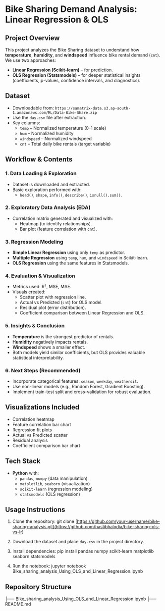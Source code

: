 #  Bike Sharing Demand Analysis: Linear Regression & OLS

##  Project Overview
This project analyzes the Bike Sharing dataset to understand how **temperature**, **humidity**, and **windspeed** influence bike rental demand (`cnt`). We use two approaches:
- **Linear Regression (Scikit-learn)** – for prediction.
- **OLS Regression (Statsmodels)** – for deeper statistical insights (coefficients, p-values, confidence intervals, and diagnostics).

##  Dataset
- Downloadable from: `https://samatrix-data.s3.ap-south-1.amazonaws.com/ML/Data-Bike-Share.zip`
- Use the `day.csv` file after extraction.
- Key columns:
  - `temp` – Normalized temperature (0–1 scale)
  - `hum` – Normalized humidity
  - `windspeed` – Normalized windspeed
  - `cnt` – Total daily bike rentals (target variable)

##  Workflow & Contents

### 1. Data Loading & Exploration
- Dataset is downloaded and extracted.
- Basic exploration performed with:
  - `head()`, `shape`, `info()`, `describe()`, `isnull().sum()`.

### 2. Exploratory Data Analysis (EDA)
- Correlation matrix generated and visualized with:
  - Heatmap (to identify relationships).
  - Bar plot (feature correlation with `cnt`).

### 3. Regression Modeling
- **Simple Linear Regression** using only `temp` as predictor.
- **Multiple Regression** using `temp`, `hum`, and `windspeed` in Scikit-learn.
- **OLS Regression** using the same features in Statsmodels.

### 4. Evaluation & Visualization
- Metrics used: R², MSE, MAE.
- Visuals created:
  - Scatter plot with regression line.
  - Actual vs Predicted (`cnt`) for OLS model.
  - Residual plot (error distribution).
  - Coefficient comparison between Linear Regression and OLS.

### 5. Insights & Conclusion
- **Temperature** is the strongest predictor of rentals.
- **Humidity** negatively impacts rentals.
- **Windspeed** shows a smaller effect.
- Both models yield similar coefficients, but OLS provides valuable statistical interpretability.

### 6. Next Steps (Recommended)
- Incorporate categorical features: `season`, `weekday`, `weathersit`.
- Use non-linear models (e.g., Random Forest, Gradient Boosting).
- Implement train-test split and cross-validation for robust evaluation.

##  Visualizations Included
- Correlation heatmap
- Feature correlation bar chart
- Regression fit plots
- Actual vs Predicted scatter
- Residual analysis
- Coefficient comparison bar chart

##  Tech Stack
- **Python** with:
  - `pandas`, `numpy` (data manipulation)
  - `matplotlib`, `seaborn` (visualization)
  - `scikit-learn` (regression modeling)
  - `statsmodels` (OLS regression)

##  Usage Instructions
1. Clone the repository:
   git clone [https://github.com/your-username/bike-sharing-analysis.git](https://github.com/hastibhalodia/bike-sharing-ols-vs-lr)

2. Download the dataset and place `day.csv` in the project directory.
3. Install dependencies:
   pip install pandas numpy scikit-learn matplotlib seaborn statsmodels
 
4. Run the notebook:
   jupyter notebook Bike_sharing_analysis_Using_OLS_and_Linear_Regression.ipynb
   

## Repository Structure

├── Bike_sharing_analysis_Using_OLS_and_Linear_Regression.ipynb
├── README.md



